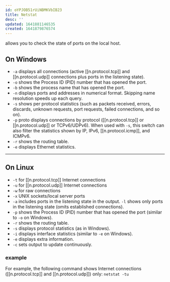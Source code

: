 ```yaml
---
id: oYPJOB51rUiNBMKVbIB23
title: Netstat
desc: ''
updated: 1641881146535
created: 1641879876574
---
```


allows you to check the state of ports on the local host.

## On Windows

- `-a` displays all connections (active [[n.protocol.tcp]] and [[n.protocol.udp]] connections plus ports in the listening state).
- `-o` shows the Process ID (PID) number that has opened the port.
- `-b` shows the process name that has opened the port.
- `-n` displays ports and addresses in numerical format. Skipping name resolution speeds up each query.
- `-s` shows per protocol statistics (such as packets received, errors, discards, unknown requests, port requests, failed connections, and so on).
- `-p` proto displays connections by protocol ([[n.protocol.tcp]] or [[n.protocol.udp]] or TCPv6/UDPv6). When used with `-s`, this switch can also filter the statistics shown by IP, IPv6, [[n.protocol.icmp]], and ICMPv6.
- `-r` shows the routing table.
- `-e` displays Ethernet statistics.

---

## On Linux

- `‑t` for [[n.protocol.tcp]] Internet connections
- `‑u` for [[n.protocol.udp]] Internet connections
- `‑w` for raw connections
- `‑x` UNIX sockets/local server ports 
- `-a` includes ports in the listening state in the output. `-l` shows only ports in the listening state (omits established connections).
- `-p` shows the Process ID (PID) number that has opened the port (similar to `-o` on Windows).
- `-r` shows the routing table.
- `-s` displays protocol statistics (as in Windows).
- `-i` displays interface statistics (similar to `-e` on Windows).
- `-e` displays extra information.
- `-c` sets output to update continuously.
### example

For example, the following command shows Internet connections ([[n.protocol.tcp]] and [[n.protocol.udp]]) only: `netstat ‑tu`
